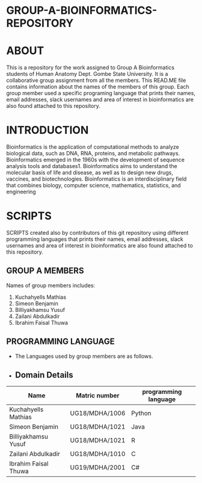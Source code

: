 # GROUP-A-BIOINFORMATICS-REPOSITORY
# ABOUT
This is a repository for the work assigned to Group A Bioinformatics students of Human Anatomy Dept. Gombe State University. It is a collaborative group assignment from all the members. This READ.ME file contains information about the names of the members of this group. Each  group member used a specific programing language that prints their names, email addresses, slack usernames and area of interest in bioinformatics are also found attached to this repository. 
# INTRODUCTION
Bioinformatics is the application of computational methods to analyze biological data, such as DNA, RNA, proteins, and metabolic pathways. Bioinformatics emerged in the 1960s with the development of sequence analysis tools and databases1. Bioinformatics aims to understand the molecular basis of life and disease, as well as to design new drugs, vaccines, and biotechnologies. Bioinformatics is an interdisciplinary field that combines biology, computer science, mathematics, statistics, and engineering
# SCRIPTS
SCRIPTS created also by contributors of this git repository using different programming languages that prints their names, email addresses, slack usernames and area of interest in bioinformatics are also found attached to this repository.
## GROUP A MEMBERS 
Names of group members includes:
1. Kuchahyells Mathias
2. Simeon Benjamin
3. Billiyakhamsu Yusuf
4. Zailani Abdulkadir
5. Ibrahim Faisal Thuwa
## PROGRAMMING LANGUAGE
* The Languages used by group members are as follows.
* ## Domain Details
| Name | Matric number        | programming language       |
|-------------|-------------|-------------|
| Kuchahyells Mathias |   UG18/MDHA/1006   | Python     |
|  Simeon Benjamin   |   UG18/MDHA/1021  | Java     | 
|  Billiyakhamsu Yusuf    | UG18/MDHA/1021       | R     |
|  Zailani Abdulkadir|   UG18/MDHA/1010  |     C  |
|  Ibrahim Faisal Thuwa|   UG19/MDHA/2001  |     C#  
